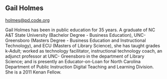 ## Gail Holmes

[holmes@pd.code.org](mailto:holmes@pd.code.org)

Gail Holmes has been in public education for 35 years. A graduate of NC A&T State University (Bachelor Degree - Business Education), UNC-Greensboro (Masters Degree - Business Education and Instructional Technology), and ECU (Masters of Library Science), she has taught grades k-Adult; worked as technology facilitator, instructional technology coach, an adjunct professor at UNC- Greensboro in the department of Library Science; and is presently an Educator-on-Loan for North Carolina Department of Public Instruction Digital Teaching and Learning Division.  She is a 2011 Kenan Fellow.  